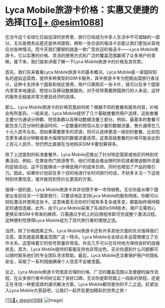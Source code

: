 # Lyca Mobile旅游卡价格：实惠又便捷的选择[[TG💪+ @esim1088](https://t.me/s/esim1088)]

在当今这个全球化日益加深的世界里，旅行已经成为许多人生活中不可或缺的一部分。无论是商务出差还是休闲度假，拥有一张合适的电话卡总能让我们更加从容地应对各种情况。而今天我们要聊的就是一款广受欢迎的电话卡——Lyca Mobile旅游卡。它以实惠的价格、灵活的使用方式和广泛的覆盖范围赢得了众多用户的青睐。接下来，我们就来详细了解一下Lyca Mobile旅游卡的价格及其优势。

首先，我们先来看看Lyca Mobile旅游卡的基本概况。Lyca Mobile是一家国际知名的虚拟运营商，提供多种类型的SIM卡服务，其中旅游卡专为短期出国旅行者设计。这种卡支持多个国家和地区使用，用户只需购买一张卡片，就可以在多个国家内享受本地通话、短信以及移动数据服务。对于经常需要跨国旅行的人来说，这样的服务无疑是非常方便且经济的选择。

那么，Lyca Mobile旅游卡的价格究竟如何呢？根据不同的套餐和服务内容，价格会有所差异。一般来说，Lyca Mobile提供了几个基础套餐供用户选择，这些套餐主要分为通话分钟数、短信条数以及移动数据流量三部分。例如，最基本的套餐可能包含几百分钟的通话时间、一定数量的短信以及少量的数据流量，售价通常在几十元人民币左右。而如果需要更多的资源，则可以选择更高一级别的套餐，比如包含更多通话分钟数或者大幅增加的数据流量选项。这类高级套餐的价格可能会达到上百元人民币，但仍然比直接在当地购买SIM卡要划算得多。

除了上述提到的标准套餐外，Lyca Mobile还推出了针对特定国家或地区的特别优惠活动。例如，在某些热门旅游季节，他们可能会推出限时折扣或者赠送额外流量的促销活动。这不仅能够进一步降低用户的成本负担，同时也增加了产品的吸引力。因此，如果你计划前往多个目的地进行长时间旅行的话，不妨多关注一下这些特别优惠信息，或许能找到性价比更高的方案。

值得一提的是，Lyca Mobile旅游卡并非仅限于单一市场销售。无论你是从哪个国家出发前往另一个国家旅行，只要该地区支持Lyca Mobile的服务网络，你都可以轻松激活并使用这张卡。这意味着无论你的行程有多复杂或多变，都能始终保持稳定的通信连接。此外，由于Lyca Mobile采用了先进的eSIM技术，用户无需担心更换实体SIM卡带来的麻烦，只需通过手机上的应用程序即可完成整个激活过程。这种便利性使得Lyca Mobile成为了现代旅行者的理想之选。

当然，除了价格因素之外，Lyca Mobile旅游卡还有许多其他方面的优点值得我们注意。首先就是其覆盖范围广这一特点。Lyca Mobile与全球众多运营商建立了合作关系，这意味着它的信号质量非常高，并且几乎可以在任何地方保持良好的连接状态。其次，Lyca Mobile提供的客服支持也非常出色，无论你遇到什么问题都可以随时联系他们的专业团队寻求帮助。最后，Lyca Mobile还注重保护用户的隐私安全，采取了一系列措施确保个人信息不会被泄露。

总之，Lyca Mobile旅游卡凭借其合理的价格、广泛的覆盖范围以及便捷的操作流程，在众多旅行者中间树立起了良好口碑。无论你是即将踏上一段新的旅程，还是正在寻找一种更高效的通讯解决方案，Lyca Mobile都将是你的不二之选。赶紧加入Lyca Mobile大家庭吧，让我们一起开启更加精彩的世界之旅！

[[TG💪+ @esim1088](https://t.me/s/esim1088) ![Image](https://i.postimg.cc/4NQfJmqS/Snipaste-2025-05-13-00-14-12.png)]